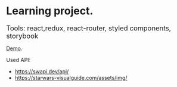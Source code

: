 # Learning project.

 <font size=4>Tools: react,redux, react-router, styled components, storybook</font>

 [Demo](https://konst1984.github.io/react-star-wars/).

 Used API: 
 - https://swapi.dev/api/
 - https://starwars-visualguide.com/assets/img/
 